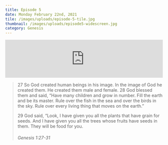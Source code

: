 ```yaml
---
title: Episode 5
date: Monday February 22nd, 2021
tile: /images/uploads/episode-5-tile.jpg
thumbnail: /images/uploads/episode5-widescreen.jpg
category: Genesis
---
```

<iframe title="0005- Male and female" height="122" width="100%" style="border: none;" scrolling="no" data-name="pb-iframe-player" src="https://www.podbean.com/media/player/rkhgd-fb9471?from=pb6admin&download=1&version=1&auto=0&share=1&download=1&rtl=0&fonts=Helvetica&skin=1&pfauth=&btn-skin=107"></iframe>

> 27 So God created human beings in his image. In the image of God he created them. He created them male and female. 28 God blessed them and said, “Have many children and grow in number. Fill the earth and be its master. Rule over the fish in the sea and over the birds in the sky. Rule over every living thing that moves on the earth.”
>
> 29 God said, “Look, I have given you all the plants that have grain for seeds. And I have given you all the trees whose fruits have seeds in them. They will be food for you.
>
> ###### Genesis 1:27-31